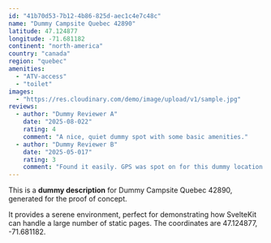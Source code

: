 ```yaml
---
id: "41b70d53-7b12-4b86-825d-aec1c4e7c48c"
name: "Dummy Campsite Quebec 42890"
latitude: 47.124877
longitude: -71.681182
continent: "north-america"
country: "canada"
region: "quebec"
amenities:
  - "ATV-access"
  - "toilet"
images:
  - "https://res.cloudinary.com/demo/image/upload/v1/sample.jpg"
reviews:
  - author: "Dummy Reviewer A"
    date: "2025-08-022"
    rating: 4
    comment: "A nice, quiet dummy spot with some basic amenities."
  - author: "Dummy Reviewer B"
    date: "2025-05-017"
    rating: 3
    comment: "Found it easily. GPS was spot on for this dummy location."
---
```


This is a **dummy description** for Dummy Campsite Quebec 42890, generated for the proof of concept.

It provides a serene environment, perfect for demonstrating how SvelteKit can handle a large number of static pages. The coordinates are 47.124877, -71.681182.
